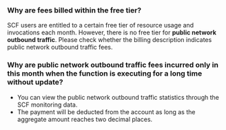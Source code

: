 ### Why are fees billed within the free tier?

SCF users are entitled to a certain free tier of resource usage and invocations each month. However, there is no free tier for **public network outbound traffic**. Please check whether the billing description indicates public network outbound traffic fees.

### Why are public network outbound traffic fees incurred only in this month when the function is executing for a long time without update?

- You can view the public network outbound traffic statistics through the SCF monitoring data.
- The payment will be deducted from the account as long as the aggregate amount reaches two decimal places.

